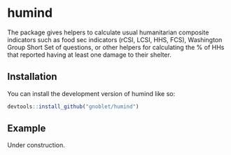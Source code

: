 
<!-- README.md is generated from README.Rmd. Please edit that file -->

# humind

<!-- badges: start -->
<!-- badges: end -->

The package gives helpers to calculate usual humanitarian composite
indicators such as food sec indicators (rCSI, LCSI, HHS, FCS),
Washington Group Short Set of questions, or other helpers for
calculating the % of HHs that reported having at least one damage to
their shelter.

## Installation

You can install the development version of humind like so:

``` r
devtools::install_github("gnoblet/humind")
```

## Example

Under construction.
